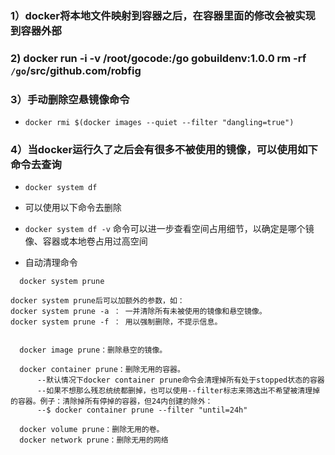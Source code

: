 ###  1）docker将本地文件映射到容器之后，在容器里面的修改会被实现到容器外部

###  2) docker run -i -v /root/gocode:/go gobuildenv:1.0.0  rm -rf  `/go`/src/github.com/robfig

###  3）手动删除空悬镜像命令
*  `docker rmi $(docker images --quiet --filter "dangling=true")`

### 4）当docker运行久了之后会有很多不被使用的镜像，可以使用如下命令去查询
* `docker system df`
* 可以使用以下命令去删除
* `docker system df -v` 命令可以进一步查看空间占用细节，以确定是哪个镜像、容器或本地卷占用过高空间


* 自动清理命令
```
  docker system prune
```

```
docker system prune后可以加额外的参数，如：
docker system prune -a ： 一并清除所有未被使用的镜像和悬空镜像。
docker system prune -f ： 用以强制删除，不提示信息。


```

```
  docker image prune：删除悬空的镜像。

  docker container prune：删除无用的容器。
      --默认情况下docker container prune命令会清理掉所有处于stopped状态的容器
      --如果不想那么残忍统统都删掉，也可以使用--filter标志来筛选出不希望被清理掉的容器。例子：清除掉所有停掉的容器，但24内创建的除外：
      --$ docker container prune --filter "until=24h"  

  docker volume prune：删除无用的卷。
  docker network prune：删除无用的网络

```

